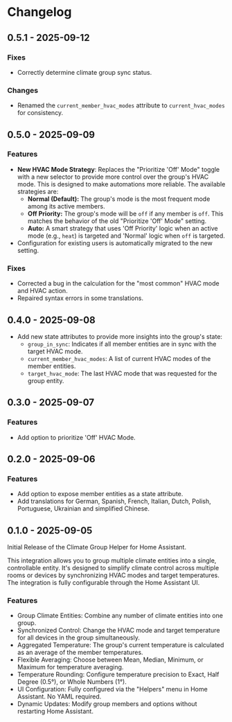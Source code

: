 # Changelog

## 0.5.1 - 2025-09-12

### Fixes

*   Correctly determine climate group sync status.

### Changes

*   Renamed the `current_member_hvac_modes` attribute to `current_hvac_modes` for consistency.

## 0.5.0 - 2025-09-09

### Features

*   **New HVAC Mode Strategy**: Replaces the "Prioritize 'Off' Mode" toggle with a new selector to provide more control over the group's HVAC mode. This is designed to make automations more reliable. The available strategies are:
    *   **Normal (Default):** The group's mode is the most frequent mode among its active members.
    *   **Off Priority:** The group's mode will be `off` if any member is `off`. This matches the behavior of the old "Prioritize 'Off' Mode" setting.
    *   **Auto:** A smart strategy that uses 'Off Priority' logic when an active mode (e.g., `heat`) is targeted and 'Normal' logic when `off` is targeted.
*   Configuration for existing users is automatically migrated to the new setting.

### Fixes

*   Corrected a bug in the calculation for the "most common" HVAC mode and HVAC action.
*   Repaired syntax errors in some translations.

## 0.4.0 - 2025-09-08

*   Add new state attributes to provide more insights into the group's state:
    *   `group_in_sync`: Indicates if all member entities are in sync with the target HVAC mode.
    *   `current_member_hvac_modes`: A list of current HVAC modes of the member entities.
    *   `target_hvac_mode`: The last HVAC mode that was requested for the group entity.

## 0.3.0 - 2025-09-07

### Features

*   Add option to prioritize 'Off' HVAC Mode.

## 0.2.0 - 2025-09-06

### Features

*   Add option to expose member entities as a state attribute.
*   Add translations for German, Spanish, French, Italian, Dutch, Polish, Portuguese, Ukrainian and simplified Chinese.

## 0.1.0 - 2025-09-05

Initial Release of the Climate Group Helper for Home Assistant.

This integration allows you to group multiple climate entities into a single, controllable entity.
It's designed to simplify climate control across multiple rooms or devices by synchronizing HVAC modes and target temperatures. The integration is fully configurable through the Home Assistant UI.

### Features

*   Group Climate Entities: Combine any number of climate entities into one group.
*   Synchronized Control: Change the HVAC mode and target temperature for all devices in the group simultaneously.
*   Aggregated Temperature: The group's current temperature is calculated as an average of the member temperatures.
*   Flexible Averaging: Choose between Mean, Median, Minimum, or Maximum for temperature averaging.
*   Temperature Rounding: Configure temperature precision to Exact, Half Degree (0.5°), or Whole Numbers (1°).
*   UI Configuration: Fully configured via the "Helpers" menu in Home Assistant. No YAML required.
*   Dynamic Updates: Modify group members and options without restarting Home Assistant.